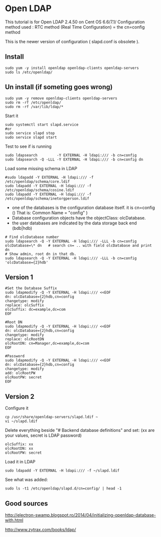 
# Open LDAP


This tutorial is for Open LDAP 2.4.50 on Cent OS 6.6/7.1/
Configuration method used :
RTC method (Real Time Configuration) = the cn=config method

This is the newer version of configuration ( slapd.conf is obsolete ).

## Install

~~~
sudo yum -y install openldap openldap-clients openldap-servers
sudo ls /etc/openldap/
~~~

## Un install (if someting goes wrong)

~~~
sudo yum -y remove openldap-clients openldap-servers
sudo rm -rf /etc/openldap/
sudo rm -rf /var/lib/ldap/*
~~~

Start it
~~~
sudo systemctl start slapd.service
#or
sudo service slapd stop
sudo service slapd start
~~~

Test to see if is running

~~~
sudo ldapsearch         -Y EXTERNAL -H ldapi:/// -b cn=config
sudo ldapsearch -Q -LLL -Y EXTERNAL -H ldapi:/// -b cn=config dn
~~~

Load some missing schema in LDAP

~~~
#sudo ldapadd -Y EXTERNAL -H ldapi:/// -f /etc/openldap/schema/core.ldif
sudo ldapadd -Y EXTERNAL -H ldapi:/// -f /etc/openldap/schema/cosine.ldif
sudo ldapadd -Y EXTERNAL -H ldapi:/// -f /etc/openldap/schema/inetorgperson.ldif
~~~

-  one of the databases is the configuration database itself. 
it is cn=config () That is: Common Name = "config" )
- Database configuration objects have the objectClass: olcDatabase. 
- the user databases are indicated by the data storage back end (bdb|hdb)

~~~
# Find olcDatabase number
sudo ldapsearch -Q -Y EXTERNAL -H ldapi:/// -LLL -b cn=config olcDatabase=\* dn   # search cn= .. with field olcDatabase and print dn
# Show admin, root dn in that db.
sudo ldapsearch -Q -Y EXTERNAL -H ldapi:/// -LLL -b cn=config 'olcDatabase={2}hdb' 
~~~

## Version 1

~~~
#Set the Database Suffix
sudo ldapmodify -Q -Y EXTERNAL -H ldapi:/// <<EOF
dn: olcDatabase={2}hdb,cn=config
changetype: modify
replace: olcSuffix
olcSuffix: dc=example,dc=com
EOF

#Root DN
sudo ldapmodify -Q -Y EXTERNAL -H ldapi:/// <<EOF
dn: olcDatabase={2}hdb,cn=config
changetype: modify
replace: olcRootDN
olcRootDN: cn=Manager,dc=example,dc=com
EOF

#Password
sudo ldapmodify -Q -Y EXTERNAL -H ldapi:/// <<EOF
dn: olcDatabase={2}hdb,cn=config
changetype: modify
add: olcRootPW
olcRootPW: secret
EOF
~~~

## Version 2

Configure it

~~~
cp /usr/share/openldap-servers/slapd.ldif ~
vi ~/slapd.ldif
~~~

Delete everything beside "# Backend database definitions"
and set: (xx are your values, secret is LDAP password)
~~~
olcSuffix: xx
olcRootDN: xx
olcRootPW: secret
~~~

Load it in LDAP

~~~
sudo ldapadd -Y EXTERNAL -H ldapi:/// -f ~/slapd.ldif
~~~

See what was added:
~~~
sudo ls -t1 /etc/openldap/slapd.d/cn=config/ | head -1
~~~



## Good sources

http://electron-swamp.blogspot.ro/2014/04/initializing-openldap-database-with.html

http://www.zytrax.com/books/ldap/